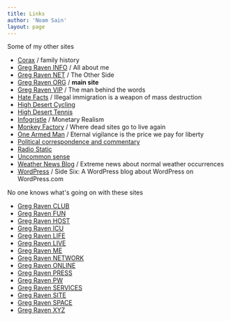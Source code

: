 ```yaml
---
title: Links
author: 'Noam Sain'
layout: page
---
```


Some of my other sites

- [Corax](https://www.corax.org/) / family history
- [Greg Raven INFO](https://www.gregraven.info/) / All about me
- [Greg Raven NET](https://www.gregraven.net/) / The Other Side
- [Greg Raven ORG](https://www.gregraven.org/) / **main site**
- [Greg Raven VIP](https://www.gregraven.vip) / The man behind the words
- [Hate Facts](https://www.hatefacts.com/) / Illegal immigration is a weapon of mass destruction
- [High Desert Cycling](https://www.hdcycling.org/)
- [High Desert Tennis](https://www.hdtennis.com/)
- [Infogristle](https://www.infogristle.com/) / Monetary Realism
- [Monkey Factory](https://www.monkey-factory.com/) / Where dead sites go to live again
- [One Armed Man](https://www.one-armed-man.com/) / Eternal vigilance is the price we pay for liberty
- [Political correspondence and commentary](https://www.gregraven.us/)
- [Radio Static](https://www.greg-raven.com)
- [Uncommon sense](https://www.gregraven.website)
- [Weather News Blog](https://weathernewsblog.wordpress.com/) / Extreme news about normal weather occurrences
- [WordPress](https://gregraven.wordpress.com/) / Side Six: A WordPress blog about WordPress on WordPress.com

No one knows what's going on with these sites

- [Greg Raven CLUB](https://www.gregraven.vip/404.html)
- [Greg Raven FUN](https://www.gregraven.vip/404.html)
- [Greg Raven HOST](https://www.gregraven.vip/404.html)
- [Greg Raven ICU](https://www.gregraven.vip/404.html)
- [Greg Raven LIFE](https://www.gregraven.vip/404.html)
- [Greg Raven LIVE](https://www.gregraven.vip/404.html)
- [Greg Raven ME](https://www.gregraven.vip/404.html)
- [Greg Raven NETWORK](https://www.gregraven.vip/404.html)
- [Greg Raven ONLINE](https://www.gregraven.vip/404.html)
- [Greg Raven PRESS](https://www.gregraven.vip/404.html)
- [Greg Raven PW](https://www.gregraven.vip/404.html)
- [Greg Raven SERVICES](https://www.gregraven.vip/404.html)
- [Greg Raven SITE](https://www.gregraven.vip/404.html)
- [Greg Raven SPACE](https://www.gregraven.vip/404.html)
- [Greg Raven XYZ](https://www.gregraven.vip/404.html)

